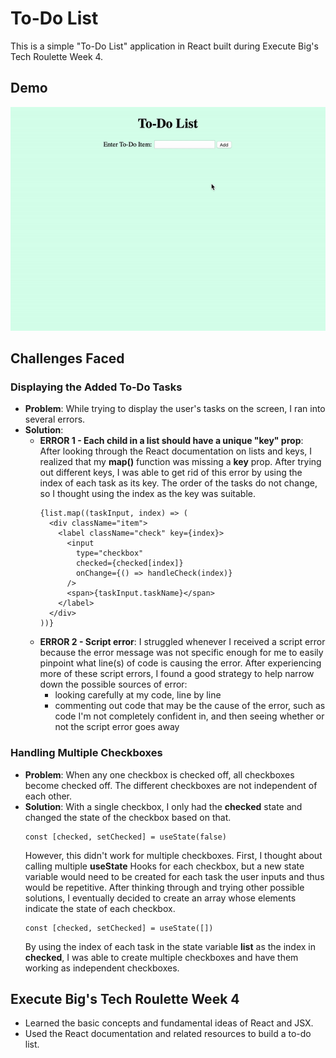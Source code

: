 # To-Do List
This is a simple "To-Do List" application in React built during Execute Big's Tech Roulette Week 4. 

## Demo
![demo gif](demo.gif)

## Challenges Faced
### Displaying the Added To-Do Tasks
- **Problem**: While trying to display the user's tasks on the screen, I ran into several errors.
- **Solution**:
  - **ERROR 1 - Each child in a list should have a unique "key" prop**: After looking through the React documentation on lists and keys, I realized that my **map()** function was missing a **key** prop. After trying out different keys, I was able to get rid of this error by using the index of each task as its key. The order of the tasks do not change, so I thought using the index as the key was suitable.
    ```
    {list.map((taskInput, index) => (
      <div className="item">
        <label className="check" key={index}>
          <input 
            type="checkbox"
            checked={checked[index]}
            onChange={() => handleCheck(index)}
          />
          <span>{taskInput.taskName}</span>
        </label>
      </div>
    ))}
    ```
  - **ERROR 2 - Script error**: I struggled whenever I received a script error because the error message was not specific enough for me to easily pinpoint what line(s) of code is causing the error. After experiencing more of these script errors, I found a good strategy to help narrow down the possible sources of error:
    - looking carefully at my code, line by line
    - commenting out code that may be the cause of the error, such as code I'm not completely confident in, and then seeing whether or not the script error goes away

### Handling Multiple Checkboxes
- **Problem**: When any one checkbox is checked off, all checkboxes become checked off. The different checkboxes are not independent of each other.
- **Solution**: With a single checkbox, I only had the **checked** state and changed the state of the checkbox based on that.
  ```
  const [checked, setChecked] = useState(false)
  ```
  However, this didn't work for multiple checkboxes. First, I thought about calling multiple **useState** Hooks for each checkbox, but a new state variable would need to be created for each task the user inputs and thus would be repetitive. After thinking through and trying other possible solutions, I eventually decided to create an array whose elements indicate the state of each checkbox. 
  ```
  const [checked, setChecked] = useState([])
  ```
  By using the index of each task in the state variable **list** as the index in **checked**, I was able to create multiple checkboxes and have them working as independent checkboxes. 

## Execute Big's Tech Roulette Week 4
- Learned the basic concepts and fundamental ideas of React and JSX.
- Used the React documentation and related resources to build a to-do list. 
